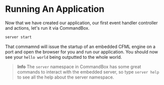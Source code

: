 # Running An Application

Now that we have created our application, our first event handler controller and actions, let's run it via CommandBox.

```bash
server start
```

That commamnd will issue the startup of an embedded CFML engine on a port and open the browser for you and run our application.  You should now see your `hello world` being outputted to the whole world.

> **Info** The `server` namespace in CommandBox has some great commands to interact with the embedded server, so type `server help` to see all the help about the server namespace.